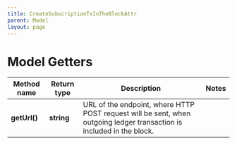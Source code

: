 ```yaml
---
title: CreateSubscriptionTxInTheBlockAttr
parent: Model
layout: page
---
```


# Model Getters

Method name | Return type | Description | Notes
------------ | ------------- | ------------- | -------------
**getUrl()** | **string** | URL of the endpoint, where HTTP POST request will be sent, when outgoing ledger transaction is included in the block. |

